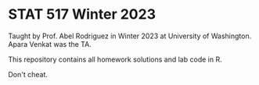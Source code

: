 # STAT 517 Winter 2023

Taught by Prof. Abel Rodriguez in Winter 2023 at University of Washington.
Apara Venkat was the TA.

This repository contains all homework solutions and lab code in R.

Don't cheat.